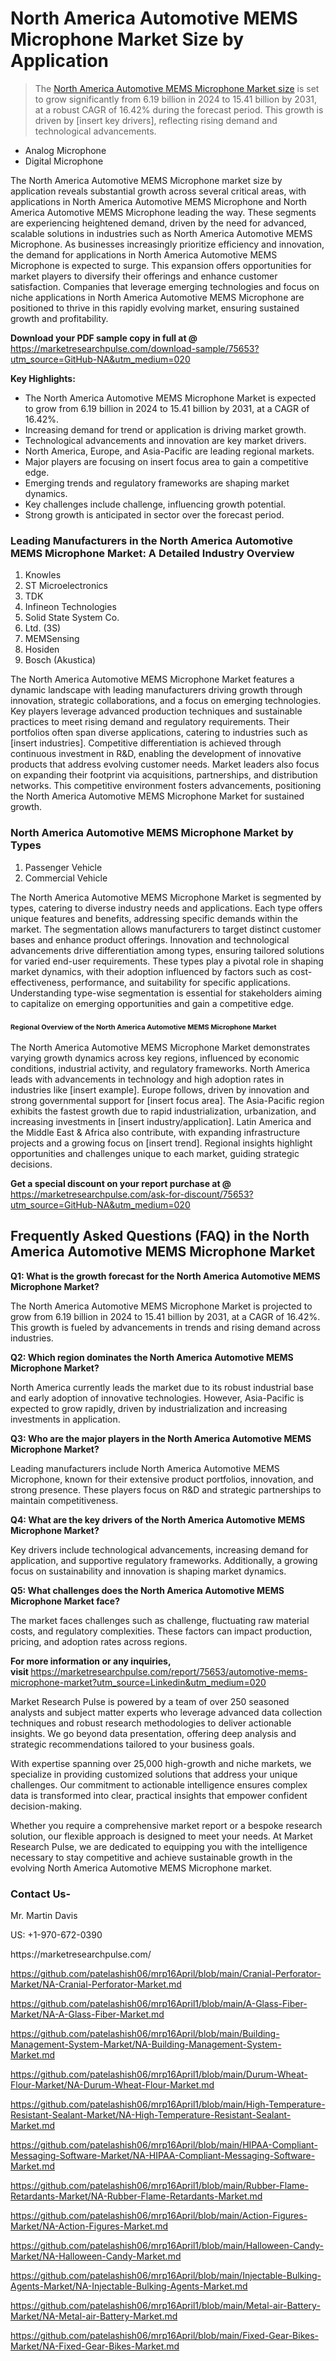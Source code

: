 <h1>North America Automotive MEMS Microphone Market&nbsp;Size by Application</h1><blockquote><p>The <a href="https://marketresearchpulse.com/download-sample/75653?utm_source=GitHub-NA&amp;utm_medium=020">North America Automotive MEMS Microphone Market size</a> is set to grow significantly from 6.19 billion in 2024 to 15.41 billion by 2031, at a robust CAGR of 16.42% during the forecast period. This growth is driven by [insert key drivers], reflecting rising demand and technological advancements.</p></blockquote><ul><li>Analog Microphone<li> Digital Microphone</li></ul><p>The North America Automotive MEMS Microphone market size by application reveals substantial growth across several critical areas, with applications in North America Automotive MEMS Microphone and North America Automotive MEMS Microphone leading the way. These segments are experiencing heightened demand, driven by the need for advanced, scalable solutions in industries such as North America Automotive MEMS Microphone. As businesses increasingly prioritize efficiency and innovation, the demand for applications in North America Automotive MEMS Microphone is expected to surge. This expansion offers opportunities for market players to diversify their offerings and enhance customer satisfaction. Companies that leverage emerging technologies and focus on niche applications in North America Automotive MEMS Microphone are positioned to thrive in this rapidly evolving market, ensuring sustained growth and profitability.</p><p><strong>Download your PDF sample copy in full at @ </strong><a href="https://marketresearchpulse.com/download-sample/75653?utm_source=GitHub-NA&amp;utm_medium=020">https://marketresearchpulse.com/download-sample/75653?utm_source=GitHub-NA&amp;utm_medium=020</a></p><p><strong>Key Highlights: </strong></p><ul><li>The North America Automotive MEMS Microphone Market is expected to grow from 6.19 billion in 2024 to 15.41 billion by 2031, at a CAGR of 16.42%.</li><li>Increasing demand for trend or application is driving market growth.</li><li>Technological advancements and innovation are key market drivers.</li><li>North America, Europe, and Asia-Pacific are leading regional markets.</li><li>Major players are focusing on insert focus area to gain a competitive edge.</li><li>Emerging trends and regulatory frameworks are shaping market dynamics.</li><li>Key challenges include challenge, influencing growth potential.</li><li>Strong growth is anticipated in sector over the forecast period.</li></ul><h3>Leading Manufacturers in the North America Automotive MEMS Microphone Market: A Detailed Industry Overview</h3><ol><li>Knowles</li><li>ST Microelectronics</li><li>TDK</li><li>Infineon Technologies</li><li>Solid State System Co.</li><li>Ltd. (3S)</li><li>MEMSensing</li><li>Hosiden</li><li>Bosch (Akustica)</li></ol><div class="flex max-w-full flex-col flex-grow"><div class="min-h-8 text-message flex w-full flex-col items-end gap-2 whitespace-normal break-words [.text-message+&amp;]:mt-5" dir="auto" data-message-author-role="assistant" data-message-id="fd8432e4-4910-450d-b182-61b7bfb0a01f" data-message-model-slug="gpt-4o"><div class="flex w-full flex-col gap-1 empty:hidden first:pt-[3px]"><div class="markdown prose w-full break-words dark:prose-invert light"><p>The North America Automotive MEMS Microphone Market features a dynamic landscape with leading manufacturers driving growth through innovation, strategic collaborations, and a focus on emerging technologies. Key players leverage advanced production techniques and sustainable practices to meet rising demand and regulatory requirements. Their portfolios often span diverse applications, catering to industries such as [insert industries]. Competitive differentiation is achieved through continuous investment in R&amp;D, enabling the development of innovative products that address evolving customer needs. Market leaders also focus on expanding their footprint via acquisitions, partnerships, and distribution networks. This competitive environment fosters advancements, positioning the North America Automotive MEMS Microphone Market for sustained growth.</p></div></div></div></div><h3>North America Automotive MEMS Microphone Market by Types</h3><ol><li>Passenger Vehicle<li> Commercial Vehicle</li></ol><div class="flex max-w-full flex-col flex-grow"><div class="min-h-8 text-message flex w-full flex-col items-end gap-2 whitespace-normal break-words [.text-message+&amp;]:mt-5" dir="auto" data-message-author-role="assistant" data-message-id="084470be-0bb7-4664-bddf-5156b4f41249" data-message-model-slug="gpt-4o-mini"><div class="flex w-full flex-col gap-1 empty:hidden first:pt-[3px]"><div class="markdown prose w-full break-words dark:prose-invert light"><p>The North America Automotive MEMS Microphone Market is segmented by types, catering to diverse industry needs and applications. Each type offers unique features and benefits, addressing specific demands within the market. The segmentation allows manufacturers to target distinct customer bases and enhance product offerings. Innovation and technological advancements drive differentiation among types, ensuring tailored solutions for varied end-user requirements. These types play a pivotal role in shaping market dynamics, with their adoption influenced by factors such as cost-effectiveness, performance, and suitability for specific applications. Understanding type-wise segmentation is essential for stakeholders aiming to capitalize on emerging opportunities and gain a competitive edge.</p></div></div></div></div><h3><span style="font-size: 11px;">Regional Overview of the North America Automotive MEMS Microphone Market</span></h3><div class="flex max-w-full flex-col flex-grow"><div class="min-h-8 text-message flex w-full flex-col items-end gap-2 whitespace-normal break-words [.text-message+&amp;]:mt-5" dir="auto" data-message-author-role="assistant" data-message-id="e9038762-ce64-4e30-91c9-9bd413514231" data-message-model-slug="gpt-4o-mini"><div class="flex w-full flex-col gap-1 empty:hidden first:pt-[3px]"><div class="markdown prose w-full break-words dark:prose-invert light"><p>The North America Automotive MEMS Microphone Market demonstrates varying growth dynamics across key regions, influenced by economic conditions, industrial activity, and regulatory frameworks. North America leads with advancements in technology and high adoption rates in industries like [insert example]. Europe follows, driven by innovation and strong governmental support for [insert focus area]. The Asia-Pacific region exhibits the fastest growth due to rapid industrialization, urbanization, and increasing investments in [insert industry/application]. Latin America and the Middle East &amp; Africa also contribute, with expanding infrastructure projects and a growing focus on [insert trend]. Regional insights highlight opportunities and challenges unique to each market, guiding strategic decisions.</p></div></div></div></div><p><strong>Get a special discount on your report purchase at @ </strong><a href="https://marketresearchpulse.com/ask-for-discount/75653?utm_source=GitHub-NA&amp;utm_medium=020">https://marketresearchpulse.com/ask-for-discount/75653?utm_source=GitHub-NA&amp;utm_medium=020</a></p><h2>Frequently Asked Questions (FAQ) in the North America Automotive MEMS Microphone Market</h2><p><strong>Q1: What is the growth forecast for the North America Automotive MEMS Microphone Market?</strong></p><p>The North America Automotive MEMS Microphone Market is projected to grow from 6.19 billion in 2024 to 15.41 billion by 2031, at a CAGR of 16.42%. This growth is fueled by advancements in trends and rising demand across industries.</p><p><strong>Q2: Which region dominates the North America Automotive MEMS Microphone Market?</strong></p><p>North America currently leads the market due to its robust industrial base and early adoption of innovative technologies. However, Asia-Pacific is expected to grow rapidly, driven by industrialization and increasing investments in application.</p><p><strong>Q3: Who are the major players in the North America Automotive MEMS Microphone Market?</strong></p><p>Leading manufacturers include North America Automotive MEMS Microphone, known for their extensive product portfolios, innovation, and strong presence. These players focus on R&amp;D and strategic partnerships to maintain competitiveness.</p><p><strong>Q4: What are the key drivers of the North America Automotive MEMS Microphone Market?</strong></p><p>Key drivers include technological advancements, increasing demand for application, and supportive regulatory frameworks. Additionally, a growing focus on sustainability and innovation is shaping market dynamics.</p><p><strong>Q5: What challenges does the North America Automotive MEMS Microphone Market face?</strong></p><p>The market faces challenges such as challenge, fluctuating raw material costs, and regulatory complexities. These factors can impact production, pricing, and adoption rates across regions.</p><p><strong>For more information or any inquiries, visit&nbsp;</strong><a href="https://marketresearchpulse.com/report/75653/automotive-mems-microphone-market?utm_source=Linkedin&utm_medium=020">https://marketresearchpulse.com/report/75653/automotive-mems-microphone-market?utm_source=Linkedin&utm_medium=020</a></p><p>Market Research Pulse is powered by a team of over 250 seasoned analysts and subject matter experts who leverage advanced data collection techniques and robust research methodologies to deliver actionable insights. We go beyond data presentation, offering deep analysis and strategic recommendations tailored to your business goals.</p><p>With expertise spanning over 25,000 high-growth and niche markets, we specialize in providing customized solutions that address your unique challenges. Our commitment to actionable intelligence ensures complex data is transformed into clear, practical insights that empower confident decision-making.</p><p>Whether you require a comprehensive market report or a bespoke research solution, our flexible approach is designed to meet your needs. At Market Research Pulse, we are dedicated to equipping you with the intelligence necessary to stay competitive and achieve sustainable growth in the evolving North America Automotive MEMS Microphone market.</p><h3><strong>Contact Us-</strong></h3><p>Mr. Martin Davis</p><p>US: +1-970-672-0390</p><p>https://marketresearchpulse.com/</p><p><a href="https://github.com/patelashish06/mrp16April/blob/main/Cranial-Perforator-Market/NA-Cranial-Perforator-Market.md">https://github.com/patelashish06/mrp16April/blob/main/Cranial-Perforator-Market/NA-Cranial-Perforator-Market.md</a></p><p><a href="https://github.com/patelashish06/mrp16April1/blob/main/A-Glass-Fiber-Market/NA-A-Glass-Fiber-Market.md">https://github.com/patelashish06/mrp16April1/blob/main/A-Glass-Fiber-Market/NA-A-Glass-Fiber-Market.md</a></p><p><a href="https://github.com/patelashish06/mrp16April/blob/main/Building-Management-System-Market/NA-Building-Management-System-Market.md">https://github.com/patelashish06/mrp16April/blob/main/Building-Management-System-Market/NA-Building-Management-System-Market.md</a></p><p><a href="https://github.com/patelashish06/mrp16April1/blob/main/Durum-Wheat-Flour-Market/NA-Durum-Wheat-Flour-Market.md">https://github.com/patelashish06/mrp16April1/blob/main/Durum-Wheat-Flour-Market/NA-Durum-Wheat-Flour-Market.md</a></p><p><a href="https://github.com/patelashish06/mrp16April1/blob/main/High-Temperature-Resistant-Sealant-Market/NA-High-Temperature-Resistant-Sealant-Market.md">https://github.com/patelashish06/mrp16April1/blob/main/High-Temperature-Resistant-Sealant-Market/NA-High-Temperature-Resistant-Sealant-Market.md</a></p><p><a href="https://github.com/patelashish06/mrp16April/blob/main/HIPAA-Compliant-Messaging-Software-Market/NA-HIPAA-Compliant-Messaging-Software-Market.md">https://github.com/patelashish06/mrp16April/blob/main/HIPAA-Compliant-Messaging-Software-Market/NA-HIPAA-Compliant-Messaging-Software-Market.md</a></p><p><a href="https://github.com/patelashish06/mrp16April1/blob/main/Rubber-Flame-Retardants-Market/NA-Rubber-Flame-Retardants-Market.md">https://github.com/patelashish06/mrp16April1/blob/main/Rubber-Flame-Retardants-Market/NA-Rubber-Flame-Retardants-Market.md</a></p><p><a href="https://github.com/patelashish06/mrp16April/blob/main/Action-Figures-Market/NA-Action-Figures-Market.md">https://github.com/patelashish06/mrp16April/blob/main/Action-Figures-Market/NA-Action-Figures-Market.md</a></p><p><a href="https://github.com/patelashish06/mrp16April1/blob/main/Halloween-Candy-Market/NA-Halloween-Candy-Market.md">https://github.com/patelashish06/mrp16April1/blob/main/Halloween-Candy-Market/NA-Halloween-Candy-Market.md</a></p><p><a href="https://github.com/patelashish06/mrp16April/blob/main/Injectable-Bulking-Agents-Market/NA-Injectable-Bulking-Agents-Market.md">https://github.com/patelashish06/mrp16April/blob/main/Injectable-Bulking-Agents-Market/NA-Injectable-Bulking-Agents-Market.md</a></p><p><a href="https://github.com/patelashish06/mrp16April1/blob/main/Metal-air-Battery-Market/NA-Metal-air-Battery-Market.md">https://github.com/patelashish06/mrp16April1/blob/main/Metal-air-Battery-Market/NA-Metal-air-Battery-Market.md</a></p><p><a href="https://github.com/patelashish06/mrp16April/blob/main/Fixed-Gear-Bikes-Market/NA-Fixed-Gear-Bikes-Market.md">https://github.com/patelashish06/mrp16April/blob/main/Fixed-Gear-Bikes-Market/NA-Fixed-Gear-Bikes-Market.md</a></p>
